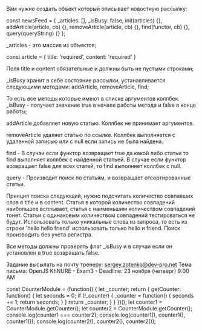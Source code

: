 Вам нужно создать объект который описывает новостную рассылку:

const newsFeed = {
   _articles: [],
   _isBusy: false,
   init(articles) {},
   addArticle(article, cb) {},
   removeArticle(article, cb) {},
   find(functor, cb) {},
   query(queryString) {}
};

_articles - это массив из объектов;

const article = {
   title: 'required',
   content: 'required'
}

Поля title и content обязательные и должны быть не пустыми строками;

_isBusy хранит в себе состояние рассылки, устанавливается следующими методами:
   addArticle,
   removeArticle,
   find;

То есть все методы которые имеют в списке аргументов коллбек.
_isBusy - получает значение true в начале работы метода и false в конце работы;

addArticle добавляет новую статью. Коллбек не принимает аргументов.

removeArticle удаляет статью по ссылке. Коллбек выполняется с удаленной записью или с null если запись не была найдена.

find - В случаи если функтор возвращает true да какой либо статьи то find выполняет коллбек с найденной статьей.
   В случае если функтор возвращает false для всех статей, то find выполняет коллбек с null.


query - Производит поиск по статьям, и возвращает отсортированные статьи.

Принцип поиска следующий, нужно подсчитать количество совпавших слов в title и в content. Статья в которой количество совпадений наибольшее всплывает,
статья с наименьшим количеством совпадений тонет. Статьи с одинаковым количеством совпадений тестироваться не будут.
Использовать только уникальные слова из запроса, то есть из строки 'hello hello friend' использовать только hello и friend.
Поиск производить без учета регистра.

Все методы должны проверять флаг _isBusy и в случаи если он установлен в true возвращать false.



Задание высылать на почту тренеру: sergey.zotenko@dev-pro.net
Тема письма: OpenJS KhNURE - Exam3 - <Name Surname>
Deadline: 23 ноября (четверг) 9:00 AM



const CounterModule = (function() {
    let _counter;
    return {
        getCounter: function() {
            let seconds = 0;
            if (!_counter) {
                _counter = function() {
                    seconds += 1;
                    return seconds;
                }
            }
            return _counter;
        }
    }
})();
let counter1 = CounterModule.getCounter();
let counter2 = CounterModule.getCounter();
console.log(counter1 === counter2);
console.log(counter1(), counter1(), counter1());
console.log(counter2(), counter2(), counter2());